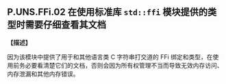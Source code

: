 ## P.UNS.FFi.02  在使用标准库 `std::ffi` 模块提供的类型时需要仔细查看其文档

**【描述】**

因为该模块中提供了用于和其他语言类 C 字符串打交道的 FFi 绑定和类型，在使用前务必要看清楚它们的文档，否则会因为所有权管理不当而导致无效内存访问、内存泄漏和其他内存错误。
